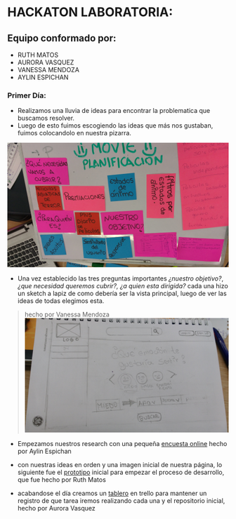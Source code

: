 # HACKATON LABORATORIA: 

## Equipo conformado por:
+ RUTH MATOS
+ AURORA VASQUEZ
+ VANESSA MENDOZA
+ AYLIN ESPICHAN

### Primer Día:
+ Realizamos una lluvia de ideas para encontrar la problematica que buscamos resolver.
+ Luego de esto fuimos escogiendo las ideas que más nos gustaban, fuimos colocandolo en nuestra pizarra.

![planes](assets/docs/primer-dia-planes.jpg)

+ Una vez establecido las tres preguntas importantes *¿nuestro objetivo?*, *¿que necesidad queremos cubrir?, ¿a quien esta dirigida?* cada una hizo un sketch a lapiz de como debería ser la vista principal, luego de ver las ideas de todas elegimos esta.

> hecho por Vanessa Mendoza
![sketch-elegido](assets/docs/sketch-elegido.jpg)

+ Empezamos nuestros research con una pequeña [encuesta online][encuesta] hecho por Aylin Espichan

[encuesta]: https://goo.gl/forms/zQ277pSoObRqNnjy1

+ con nuestras ideas en orden y una imagen inicial de nuestra página, lo siguiente fue el [prototipo][prototipo] inicial para empezar el proceso de desarrollo, que fue hecho por Ruth Matos

[prototipo]: https://share.proto.io/J0Q4QI/

+ acabandose el día creamos un [tablero][trello] en trello para mantener un registro de que tarea iremos realizando cada una y el repositorio inicial, hecho por Aurora Vasquez

[trello]: https://trello.com/b/zDPbf5a3/plan-de-acciones-hackaton
